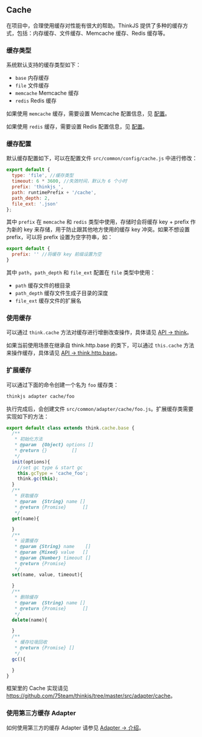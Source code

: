 ## Cache

在项目中，合理使用缓存对性能有很大的帮助。ThinkJS 提供了多种的缓存方式，包括：内存缓存、文件缓存、Memcache 缓存、Redis 缓存等。

### 缓存类型

系统默认支持的缓存类型如下：

* `base` 内存缓存
* `file` 文件缓存
* `memcache` Memcache 缓存
* `redis` Redis 缓存

如果使用 `memcache` 缓存，需要设置 Memcache 配置信息，见 [配置](./config.html#memcache)。

如果使用 `redis` 缓存，需要设置 Redis 配置信息，见 [配置](./config.html#redis)。

### 缓存配置

默认缓存配置如下，可以在配置文件 `src/common/config/cache.js` 中进行修改：

```js
export default {
  type: 'file', //缓存类型
  timeout: 6 * 3600, //失效时间，默认为 6 个小时
  prefix: 'thinkjs_',
  path: runtimePrefix + '/cache',
  path_depth: 2,
  file_ext: '.json'
};
```

其中 `prefix` 在 `memcache` 和 `redis` 类型中使用，存储时会将缓存 key + prefix 作为新的 key 来存储，用于防止跟其他地方使用的缓存 key 冲突。如果不想设置 prefix，可以将 prefix 设置为空字符串，如：

```js
export default {
  prefix: '' //将缓存 key 前缀设置为空
}
```

其中 `path`，`path_depth` 和 `file_ext` 配置在 `file` 类型中使用：

* `path` 缓存文件的根目录
* `path_depth` 缓存文件生成子目录的深度
* `file_ext` 缓存文件的扩展名

### 使用缓存

可以通过 `think.cache` 方法对缓存进行增删改查操作，具体请见 [API -> think](./api_think.html#toc-7d7)。

如果当前使用场景在继承自 think.http.base 的类下，可以通过 `this.cache` 方法来操作缓存，具体请见 [API -> think.http.base](.//api_think_http_base.html#cache-name-value-options)。


### 扩展缓存

可以通过下面的命令创建一个名为 `foo` 缓存类：

```sh
thinkjs adapter cache/foo
```

执行完成后，会创建文件 `src/common/adapter/cache/foo.js`。扩展缓存类需要实现如下的方法：

```js
export default class extends think.cache.base {
  /**
   * 初始化方法
   * @param  {Object} options []
   * @return {}         []
   */
  init(options){
    //set gc type & start gc
    this.gcType = 'cache_foo';
    think.gc(this);
  }
  /**
   * 获取缓存
   * @param  {String} name []
   * @return {Promise}      []
   */
  get(name){

  }
  /**
   * 设置缓存
   * @param {String} name    []
   * @param {Mixed} value   []
   * @param {Number} timeout []
   * @return {Promise}
   */
  set(name, value, timeout){

  }
  /**
   * 删除缓存
   * @param  {String} name []
   * @return {Promise}      []
   */
  delete(name){

  }
  /**
   * 缓存垃圾回收
   * @return {Promise} []
   */
  gc(){

  }
}
```

框架里的 Cache 实现请见 <https://github.com/75team/thinkjs/tree/master/src/adapter/cache>。

### 使用第三方缓存 Adapter

如何使用第三方的缓存 Adapter 请参见 [Adapter -> 介绍](./adapter_intro.html#toc-e7c)。
